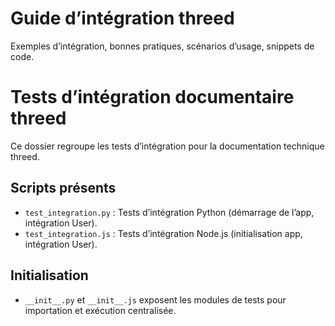 # Guide d’intégration threed
Exemples d’intégration, bonnes pratiques, scénarios d’usage, snippets de code.

# Tests d’intégration documentaire threed

Ce dossier regroupe les tests d’intégration pour la documentation technique threed.

## Scripts présents
- `test_integration.py` : Tests d’intégration Python (démarrage de l’app, intégration User).
- `test_integration.js` : Tests d’intégration Node.js (initialisation app, intégration User).

## Initialisation
- `__init__.py` et `__init__.js` exposent les modules de tests pour importation et exécution centralisée.
